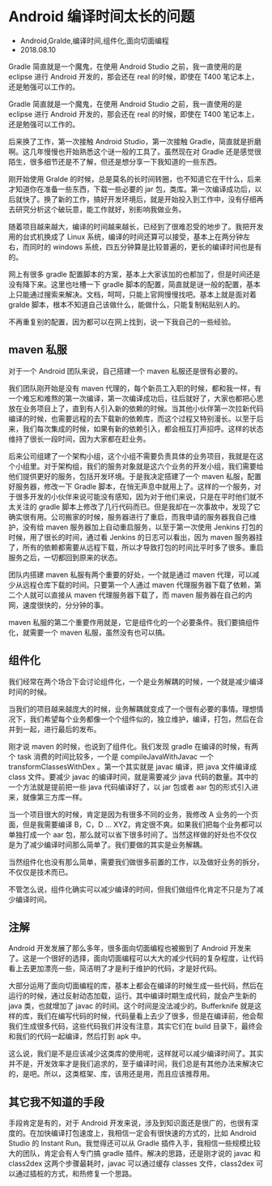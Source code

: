 # Android 编译时间太长的问题
- Android,Gralde,编译时间,组件化,面向切面编程
- 2018.08.10

Gradle 简直就是一个魔鬼，在使用 Android Studio 之前，我一直使用的是 eclipse 进行 Android 开发的，那会还在 real 的时候，即使在 T400 笔记本上，还是勉强可以工作的。

Gradle 简直就是一个魔鬼，在使用 Android Studio 之前，我一直使用的是 eclipse 进行 Android 开发的，那会还在 real 的时候，即使在 T400 笔记本上，还是勉强可以工作的。

后来换了工作，第一次接触 Android Studio，第一次接触 Gradle，简直就是折磨啊。这几年慢慢也开始熟悉这个谜一般的工具了。虽然现在对 Gradle 还是感觉很陌生，很多细节还是不了解，但还是想分享一下我知道的一些东西。

刚开始使用 Gralde 的时候，总是莫名的长时间转圈，也不知道它在干什么，后来才知道你在准备一些东西，下载一些必要的 jar 包，类库。第一次编译成功后，以后就快了。换了新的工作，搞好开发环境后，就是开始投入到工作中，没有仔细再去研究分析这个破玩意，能工作就好，别影响我做业务。

随着项目越来越大，编译的时间越来越长，已经到了很难忍受的地步了。我把开发用的台式机换成了 Linux 系统，编译的时间还算可以接受，基本上在两分钟左右，而同时的 windows 系统，四五分钟算是比较普遍的，更长的编译时间也是有的。

网上有很多 gradle 配置脚本的方案，基本上大家该加的也都加了，但是时间还是没有降下来。这里也吐槽一下 gradle 脚本的配置，简直就是谜一般的配置，基本上只能通过搜索来解决。文档，呵呵，只能上官网慢慢找吧。基本上就是面对着 gralde 脚本，根本不知道自己该做什么，能做什么，只能复制粘贴别人的。

不再重复别的配置，因为都可以在网上找到，说一下我自己的一些经验。

## maven 私服

对于一个 Android 团队来说，自己搭建一个 maven 私服还是很有必要的。

我们团队刚开始是没有 maven 代理的，每个新员工入职的时候，都和我一样，有一个难忘和难熬的第一次编译，第一次编译成功后，往后就好了，大家也都把心思放在业务项目上了，直到有人引入新的依赖的时候。当其他小伙伴第一次拉新代码编译的时候，也需要远程的去下载新的依赖库，而这个过程又特别漫长。以至于后来，我们每次集成的时候，如果有新的依赖引入，都会相互打声招呼。这样的状态维持了很长一段时间，因为大家都在赶业务。

后来公司组建了一个架构小组，这个小组不需要负责具体的业务项目，我就是在这个小组里。对于架构组，我们的服务对象就是这六个业务的开发小组，我们需要给他们提供更好的服务，包括开发环境。于是我决定搭建了一个 maven 私服，配置好服务器，修改一下 Gradle 脚本，在悄无声息中就用上了。这样的一个服务，对于很多开发的小伙伴来说可能没有感知，因为对于他们来说，只是在平时他们就不太关注的 gradle 脚本上修改了几行代码而已。但是我却在一次事故中，发现了它确实很有用。公司搬家的时候，服务器进行了重启，而我申请的服务器我自己维护，没有给 maven 服务器加上自动重启服务，以至于第一次使用 Jenkins 打包的时候，用了很长的时间，通过看 Jenkins 的日志可以看出，因为 maven 服务器挂了，所有的依赖都需要从远程下载，所以才导致打包的时间比平时多了很多。重启服务之后，一切都回到原来的状态。

团队内搭建 maven 私服有两个重要的好处，一个就是通过 maven 代理，可以减少从远程仓库下载的时间。只要第一个人通过 maven 代理服务器下载了依赖，第二个人就可以直接从 maven 代理服务器下载了，而 maven 服务器在自己的内网，速度很快的，分分钟的事。

maven 私服的第二个重要作用就是，它是组件化的一个必要条件。我们要搞组件化，就需要一个 maven 私服，虽然没有也可以搞。

## 组件化

我们经常在两个场合下会讨论组件化，一个是业务解耦的时候，一个就是减少编译时间的时候。

当我们的项目越来越庞大的时候，业务解耦就变成了一个很有必要的事情。理想情况下，我们希望每个业务都像一个个组件似的，独立维护，编译，打包，然后在合并到一起，进行最后的发布。

刚才说 maven 的时候，也说到了组件化。我们发现 gradle 在编译的时候，有两个 task 消费的时间比较多，一个是 compileJavaWithJavac 一个 transformClassesWithDex 。第一个其实就是 javac 编译，把 java 文件编译成 class 文件。要减少 javac 的编译时间，就是需要减少 java 代码的数量。其中的一个方法就是提前把一些 java 代码编译好了，以 jar 包或者 aar 包的形式引入进来，就像第三方库一样。

当一个项目很大的时候，肯定是因为有很多不同的业务，我修改 A 业务的一个页面，但是我需要编译 B，C，D ... XYZ，肯定很不爽。如果我们把每个业务都可以单独打成一个 aar 包，那么就可以省下很多时间了。当然这样做的好处也不仅仅是为了减少编译时间那么简单了。我们要做的其实是业务解耦。

当然组件化也没有那么简单，需要我们做很多前置的工作，以及做好业务的拆分，不仅仅是技术而已。

不管怎么说，组件化确实可以减少编译的时间，但我们做组件化肯定不只是为了减少编译时间。

## 注解

Android 开发发展了那么多年，很多面向切面编程也被搬到了 Android 开发来了。这是一个很好的选择，面向切面编程可以大大的减少代码的复杂程度，让代码看上去更加漂亮一些，简洁明了才是利于维护的代码，才是好代码。

大部分运用了面向切面编程的库，基本上都会在编译的时候生成一些代码，然后在运行的时候，通过反射动态加载，运行。其中编译时期生成代码，就会产生新的 java 类，也就增加了 javac 的时间。这个时间是没法减少的。Bufferknife 就是这样的库，我们在编写代码的时候，代码量看上去少了很多，但是在编译前，他会帮我们生成很多代码，这些代码我们并没有注意，其实它们在 build 目录下，最终会和我们的代码一起编译，然后打到 apk 中。

这么说，我们是不是应该减少这类库的使用呢，这样就可以减少编译时间了。其实并不是，开发效率才是我们追求的，至于编译时间，我们总是有其他办法来解决它的，是吧。所以，这类框架、库，该用还是用，而且应该推荐用。

## 其它我不知道的手段

手段肯定是有的，对于 Android 开发来说，涉及到知识面还是很广的，也很有深度的。在加快编译打包速度上，我相信一定会有很快速的方式的，比如 Android Studio 的 Instant Run。我觉得还可以从 Gradle 插件入手，我相信一些规模比较大的团队，肯定会有人专门搞 gradle 插件。解决的思路，还是刚才说的 javac 和 class2dex 这两个步骤最耗时，javac 可以通过缓存 classes 文件，class2dex 可以通过插桩的方式，和热修复一个思路。
